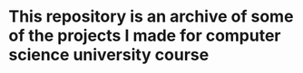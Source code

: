 # This repository is an archive of some of the projects I made for computer science university course 
